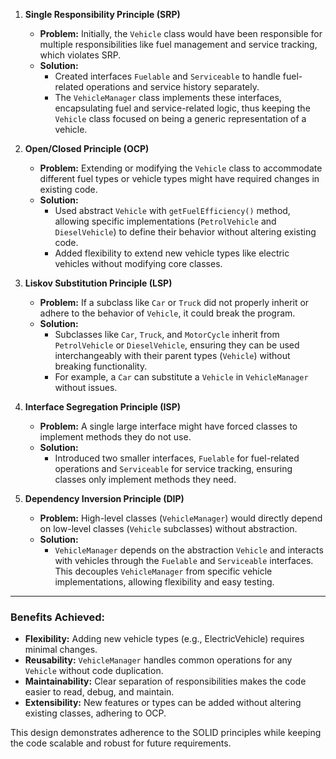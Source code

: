 1. **Single Responsibility Principle (SRP)**  
   - **Problem:** Initially, the `Vehicle` class would have been responsible for multiple responsibilities like fuel management and service tracking, which violates SRP.  
   - **Solution:**  
     - Created interfaces `Fuelable` and `Serviceable` to handle fuel-related operations and service history separately.  
     - The `VehicleManager` class implements these interfaces, encapsulating fuel and service-related logic, thus keeping the `Vehicle` class focused on being a generic representation of a vehicle.

2. **Open/Closed Principle (OCP)**  
   - **Problem:** Extending or modifying the `Vehicle` class to accommodate different fuel types or vehicle types might have required changes in existing code.  
   - **Solution:**  
     - Used abstract `Vehicle` with `getFuelEfficiency()` method, allowing specific implementations (`PetrolVehicle` and `DieselVehicle`) to define their behavior without altering existing code.  
     - Added flexibility to extend new vehicle types like electric vehicles without modifying core classes.

3. **Liskov Substitution Principle (LSP)**  
   - **Problem:** If a subclass like `Car` or `Truck` did not properly inherit or adhere to the behavior of `Vehicle`, it could break the program.  
   - **Solution:**  
     - Subclasses like `Car`, `Truck`, and `MotorCycle` inherit from `PetrolVehicle` or `DieselVehicle`, ensuring they can be used interchangeably with their parent types (`Vehicle`) without breaking functionality.  
     - For example, a `Car` can substitute a `Vehicle` in `VehicleManager` without issues.

4. **Interface Segregation Principle (ISP)**  
   - **Problem:** A single large interface might have forced classes to implement methods they do not use.  
   - **Solution:**  
     - Introduced two smaller interfaces, `Fuelable` for fuel-related operations and `Serviceable` for service tracking, ensuring classes only implement methods they need.

5. **Dependency Inversion Principle (DIP)**  
   - **Problem:** High-level classes (`VehicleManager`) would directly depend on low-level classes (`Vehicle` subclasses) without abstraction.  
   - **Solution:**  
     - `VehicleManager` depends on the abstraction `Vehicle` and interacts with vehicles through the `Fuelable` and `Serviceable` interfaces. This decouples `VehicleManager` from specific vehicle implementations, allowing flexibility and easy testing.

---

### Benefits Achieved:
- **Flexibility:** Adding new vehicle types (e.g., ElectricVehicle) requires minimal changes.
- **Reusability:** `VehicleManager` handles common operations for any `Vehicle` without code duplication.
- **Maintainability:** Clear separation of responsibilities makes the code easier to read, debug, and maintain.
- **Extensibility:** New features or types can be added without altering existing classes, adhering to OCP.

This design demonstrates adherence to the SOLID principles while keeping the code scalable and robust for future requirements.